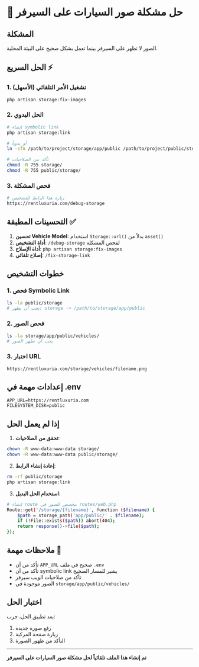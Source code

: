 # 🔧 حل مشكلة صور السيارات على السيرفر

## المشكلة
الصور لا تظهر على السيرفر بينما تعمل بشكل صحيح على البيئة المحلية.

## الحل السريع ⚡

### 1. تشغيل الأمر التلقائي (الأسهل)
```bash
php artisan storage:fix-images
```

### 2. الحل اليدوي
```bash
# إنشاء symbolic link
php artisan storage:link

# أو يدوياً
ln -sfn /path/to/project/storage/app/public /path/to/project/public/storage

# تأكد من الصلاحيات
chmod -R 755 storage/
chmod -R 755 public/storage/
```

### 3. فحص المشكلة
```bash
# زيارة هذا الرابط للتشخيص
https://rentluxuria.com/debug-storage
```

## التحسينات المطبقة ✅

1. **تحسين Vehicle Model**: استخدام `Storage::url()` بدلاً من `asset()`
2. **أداة التشخيص**: `/debug-storage` لفحص المشكلة
3. **أداة الإصلاح**: `php artisan storage:fix-images`
4. **إصلاح تلقائي**: `/fix-storage-link`

## خطوات التشخيص

### 1. فحص Symbolic Link
```bash
ls -la public/storage
# يجب أن يظهر: storage -> /path/to/storage/app/public
```

### 2. فحص الصور
```bash
ls -la storage/app/public/vehicles/
# يجب أن تظهر الصور
```

### 3. اختبار URL
```
https://rentluxuria.com/storage/vehicles/filename.png
```

## إعدادات مهمة في .env

```env
APP_URL=https://rentluxuria.com
FILESYSTEM_DISK=public
```

## إذا لم يعمل الحل

1. **تحقق من الصلاحيات**:
```bash
chown -R www-data:www-data storage/
chown -R www-data:www-data public/storage/
```

2. **إعادة إنشاء الرابط**:
```bash
rm -rf public/storage
php artisan storage:link
```

3. **استخدام الحل البديل**:
```bash
# إنشاء route مخصص للصور في routes/web.php
Route::get('/storage/{filename}', function ($filename) {
    $path = storage_path('app/public/' . $filename);
    if (!File::exists($path)) abort(404);
    return response()->file($path);
});
```

## ملاحظات مهمة 📝

- تأكد من أن `APP_URL` صحيح في ملف `.env`
- تأكد من أن symbolic link يشير للمسار الصحيح
- تأكد من صلاحيات الويب سيرفر
- الصور موجودة في `storage/app/public/vehicles/`

## اختبار الحل

بعد تطبيق الحل، جرب:
1. رفع صورة جديدة
2. زيارة صفحة المركبة
3. التأكد من ظهور الصورة

---
**تم إنشاء هذا الملف تلقائياً لحل مشكلة صور السيارات على السيرفر**
